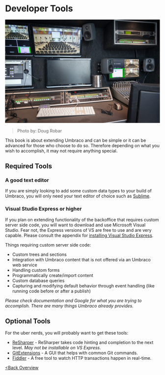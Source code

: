 # Developer Tools

![9026576438_2b6993f317_o (1).jpg](assets/9026576438_2b6993f317_o.jpg)
>Photo by: Doug Robar

This book is about extending Umbraco and can be simple or it can be advanced for those who choose to do so.  Therefore depending on what you wish to accomplish, it may not require anything special.

## Required Tools
### A good text editor
If you are simply looking to add some custom data types to your build of Umbraco, you will only need your text editor of choice such as [Sublime](http://www.sublimetext.com/).

### Visual Studio Express or higher
If you plan on extending functionality of the backoffice that requires custom server side code, you will want to download and use Microsoft Visual Studio.  Fear not, the Express versions of VS are free to use and are very capable.  Please consult the appendix for [installing Visual Studio Express](/z-Appendix%20B%20-%20Installing%20Visual%20Studio%20Express/README.md).

Things requiring custom server side code:
* Custom trees and sections
* Integration with Umbraco content that is not offered via an Umbraco web service
* Handling custom forms
* Programmatically create/import content
* Custom database queries
* Capturing and modifying default behavior through event handling (like running code before or after a publish)

*Please check documentation and Google for what you are trying to accomplish.  There are many things Umbraco already provides.*

## Optional Tools
For the uber nerds, you will probably want to get these tools:

* [ReSharper](https://www.jetbrains.com/resharper/) - ReSharper takes code hinting and completion to the next level.  *May not be installable on VS Express.*
* [GitExtensions](https://code.google.com/p/gitextensions/) - A GUI that helps with common Git commands.
* [Fiddler](http://www.telerik.com/fiddler) - A free tool to watch HTTP transactions happen in real-time.

[<Back Overview](README.md)
